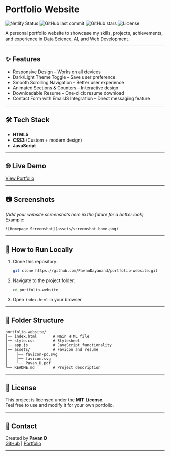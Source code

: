 # Portfolio Website

![Netlify Status](https://img.shields.io/badge/Deployed%20on-Netlify-brightgreen)
![GitHub last commit](https://img.shields.io/github/last-commit/PavanDayanand/portfolio-website)
![GitHub stars](https://img.shields.io/github/stars/PavanDayanand/portfolio-website?style=social)
![License](https://img.shields.io/badge/license-MIT-green)

A personal portfolio website to showcase my skills, projects, achievements, and experience in Data Science, AI, and Web Development.

---

## ✨ Features

- Responsive Design – Works on all devices
- Dark/Light Theme Toggle – Save user preference
- Smooth Scrolling Navigation – Better user experience
- Animated Sections & Counters – Interactive design
- Downloadable Resume – One-click resume download
- Contact Form with EmailJS Integration – Direct messaging feature

---

## 🛠 Tech Stack

- **HTML5**
- **CSS3** (Custom + modern design)
- **JavaScript**

---

## 🌐 Live Demo

[View Portfolio](https://pavan-d.netlify.app/)

---

## 📷 Screenshots

_(Add your website screenshots here in the future for a better look)_  
Example:

```
![Homepage Screenshot](assets/screenshot-home.png)
```

---

## 🚀 How to Run Locally

1. Clone this repository:
   ```bash
   git clone https://github.com/PavanDayanand/portfolio-website.git
   ```
2. Navigate to the project folder:
   ```bash
   cd portfolio-website
   ```
3. Open `index.html` in your browser.

---

## 📂 Folder Structure

```
portfolio-website/
│── index.html       # Main HTML file
│── style.css        # Stylesheet
│── app.js           # JavaScript functionality
│── assets/          # Favicon and resume
│    ├── favicon-pd.svg
│    ├── favicon.svg
│    └── Pavan_D.pdf
└── README.md        # Project description
```

---

## 📜 License

This project is licensed under the **MIT License**.  
Feel free to use and modify it for your own portfolio.

---

## 👤 Contact

Created by **Pavan D**  
[GitHub](https://github.com/PavanDayanand) | [Portfolio](https://pavan-d.netlify.app/)

---

